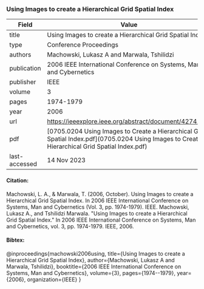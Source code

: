 

### Using Images to create a Hierarchical Grid Spatial Index
| Field         | Value                                                                                                                                            |
|---------------|--------------------------------------------------------------------------------------------------------------------------------------------------|
| title         | Using Images to create a Hierarchical Grid Spatial Index                                                                                         |
| type          | Conference Proceedings                                                                                                                           |
| authors       | Machowski, Lukasz A and Marwala, Tshilidzi                                                                                                       |
| publication   | 2006 IEEE International Conference on Systems, Man and Cybernetics                                                                               |
| publisher     | IEEE                                                                                                                                             |
| volume        | 3                                                                                                                                                |
| pages         | 1974-1979                                                                                                                                        |
| year          | 2006                                                                                                                                             |
| url           | https://ieeexplore.ieee.org/abstract/document/4274155/                                                                                           |
| pdf           | [0705.0204 Using Images to Create a Hierarchical Grid Spatial Index.pdf](0705.0204 Using Images to Create a Hierarchical Grid Spatial Index.pdf) |
| last-accessed | 14 Nov 2023                                                                                                                                      |


#### Citation:
Machowski, L. A., & Marwala, T. (2006, October). Using Images to create a Hierarchical Grid Spatial Index. In 2006 IEEE International Conference on Systems, Man and Cybernetics (Vol. 3, pp. 1974-1979). IEEE.
Machowski, Lukasz A., and Tshilidzi Marwala. "Using Images to create a Hierarchical Grid Spatial Index." In 2006 IEEE International Conference on Systems, Man and Cybernetics, vol. 3, pp. 1974-1979. IEEE, 2006.

#### Bibtex:
@inproceedings{machowski2006using,
title={Using Images to create a Hierarchical Grid Spatial Index},
author={Machowski, Lukasz A and Marwala, Tshilidzi},
booktitle={2006 IEEE International Conference on Systems, Man and Cybernetics},
volume={3},
pages={1974--1979},
year={2006},
organization={IEEE}
}

